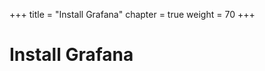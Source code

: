 +++
title = "Install Grafana"
chapter = true
weight = 70
+++

# Install Grafana

[//]: # (add content here)